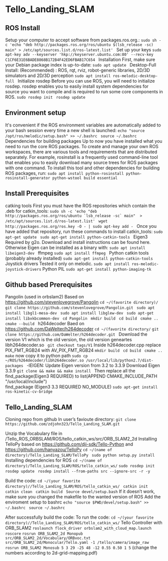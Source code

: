 # Tello_Landing_SLAM 
## ROS Install
Setup your computer to accept software from packages.ros.org.: 
```sudo sh -c 'echo "deb http://packages.ros.org/ros/ubuntu $(lsb_release -sc) main" > /etc/apt/sources.list.d/ros-latest.list' ```
Set up your keys 
```sudo apt-key adv --keyserver 'hkp://keyserver.ubuntu.com:80' --recv-key  C1CF6E31E6BADE8868B172B4F42ED6FBAB17C654 ```
Installation 
First, make sure your Debian package index is up-to-date: 
```sudo apt update ```
Desktop-Full Install: (Recommended) : ROS, rqt, rviz, robot-generic libraries,  2D/3D simulators and 2D/3D perception 
```sudo apt install ros-melodic-desktop-full ```
Initialize rosdep 
Before you can use ROS, you will need to initialize rosdep. rosdep enables you to easily install system  dependencies for source you want to compile and is required to run some core components in ROS. 
```sudo rosdep init ```
```rosdep update ```
## Environment setup 
It's convenient if the ROS environment variables are automatically added to your bash session every  time a new shell is launched: 
```echo "source /opt/ros/melodic/setup.bash" >> ~/.bashrc ```
```source ~/.bashrc```
Dependencies for building packages 
Up to now you have installed what you need to run the core ROS packages. To create and manage your  own ROS workspaces, there are various tools and requirements that are distributed separately. For  example, rosinstall is a frequently used command-line tool that enables you to easily download many  source trees for ROS packages with one command. To install this tool and other dependencies for  building ROS packages, run: 
```sudo apt install python-rosinstall python-rosinstall-generator python-wstool build essential ```
## Install Prerequisites 
catking tools 
First you must have the ROS repositories which contain the .deb for catkin_tools: 
```sudo sh -c 'echo "deb http://packages.ros.org/ros/ubuntu `lsb_release -sc` main"  > /etc/apt/sources.list.d/ros-latest.list' ```
```wget http://packages.ros.org/ros.key -O - | sudo apt-key add - ```
Once you have added that repository, run these commands to install catkin_tools: 
```sudo apt-get update ```
```sudo apt-get install python-catkin-tools ```
Eigen3 
Required by g2o. Download and install instructions can be found here. Otherwise Eigen can be  installed as a binary with: 
```sudo apt install libeigen3-dev ```
ffmpeg 
```sudo apt install ffmpeg ```
Python catkin tools (probably already installed) 
```sudo apt-get install python-catkin-tools ```
Joystick drivers 
Tested it only on melodic. 
```sudo apt install ros-melodic-joystick-drivers```
Python PIL 
```sudo apt-get install python-imaging-tk ```

## Github based Prerequisites 
Pangolin (used in orbslam2) 
Based on https://github.com/stevenlovegrove/Pangolin 
```cd ~/(favorite directory)/ ```
```git clone https://github.com/stevenlovegrove/Pangolin.git ```
```sudo apt install libgl1-mesa-dev ```
```sudo apt install libglew-dev ```
```sudo apt-get install libxkbcommon-dev ```
```cd Pangolin ```
```mkdir build ```
```cd build ```
```cmake .. ```
```cmake --build ```
h264decoder 
  Baed on https://github.com/DaWelter/h264decoder 
```cd ~/(favorite directory/``` 
```git clone https://github.com/DaWelter/h264decoder.git ```
Download the version V1 which is the old version, the old version geneartes  libh264decoder.so 
``` git checkout tags/V1```
Inside h264decoder.cpp replace PIX_FMT_RGB24 with AV_PIX_FMT_RGB24 
```mkdir build ```
```cd build ```
```cmake .. ```
```make``` 
now copy it to python path 
```sudo cp ~/ROS/h264decoder/libh264decoder.so /usr/local/lib/python2.7/dist-packages ```
-lEIGEN: 
Update Eigen version from 3.2 to 3.3.9 Download Eigen 3.3.9 
   ```git clone && make && make install ```
Then replace all the find_package(Eigen3 REQUIRED) to 
list(APPEND CMAKE_INCLUDE_PATH "/usr/local/include")  
find_package (Eigen3 3.3 REQUIRED NO_MODULE) 
```sudo apt-get install ros-kinetic-cv-bridge```
## Tello_Landing_SLAM 
Cloning repo from github 
In user’s favioute directory: 
```git clone https://github.com/zdjohn323/Tello_Landing_SLAM.git```

Unzip the Vocabulary file in /Tello_ROS_ORBSLAM/ROS/tello_catkin_ws/src/ORB_SLAM2_2d
Installing TelloPy 
based on https://github.com/dji-sdk/Tello-Python and https://github.com/hanyazou/TelloPy 
```cd ~/(name of directory)/Tello_Landing_SLAM/TelloPy ```
```sudo python setup.py install ```
Installing dependencies for ROS 
```cd ~/(name of directory)/Tello_Landing_SLAM/ROS/tello_catkin_ws/```
```sudo rosdep init ```
```rosdep update ```
```rosdep install --from-paths src --ignore-src -r -y ```

Build the code: 
```cd ~/(your favorite directory)//Tello_Landing_SLAM/ROS/tello_catkin_ws/ ```
```catkin init ```
```catkin clean ```
```catkin build ```
```Source devel/setup.bash```
If it doesn’t work, make sure you changed the makefile to the wanted version of ROS 
Add the enviroment setup to bashrc 
```echo "source $PWD/devel/setup.bash" >> ~/.bashrc ```
```source ~/.bashrc ```

After successfully build the code:
To run the code:
```cd ~/(your favorite directory)//Tello_Landing_SLAM/ROS/tello_catkin_ws/```
Tello Controller with ORB_SLAM2
```roslaunch flock_driver orbslam2_with_cloud_map.launch```
```	roscore```
```rosrun ORB_SLAM2_2d Monopub src/ORB_SLAM2_2d/Vocabulary/ORBvoc.txt src/ORB_SLAM2_2d/Monocular/Tello.yaml -1 /tello/camera/image_raw```
```rosrun ORB_SLAM2 Monosub 5 3 29 -25 48 -12 0.55 0.50 1 5``` (change the numbers according to 2d-grid-mapping.pdf)
